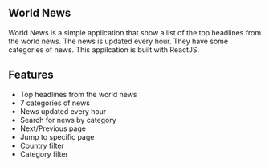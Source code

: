 ## World News
World News is a simple application that show a list of the top headlines from the world news. The news is updated every hour. They have some categories of news. This appilcation is built with ReactJS. 

## Features
- Top headlines from the world news
- 7 categories of news
- News updated every hour
- Search for news by category
- Next/Previous page
- Jump to specific page
- Country filter
- Category filter

